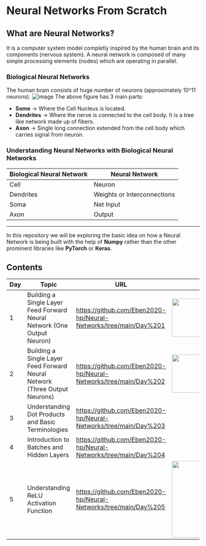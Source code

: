 # Neural Networks From Scratch


## What are Neural Networks?
It is a computer system model completly inspired by the human brain and its components (nervous system). A neural network is composed of many simple processing elements (nodes) which are operating in parallel.

### Biological Neural Networks
The human brain consists of huge number of neurons (approximately 10^11 neurons). 
![image](https://user-images.githubusercontent.com/66016994/130130200-e1494be7-7a68-48e1-8a6d-3be5a360f1eb.png)
The above figure has 3 main parts:
- **Some** -> Where the Cell Nucleus is located.
- **Dendrites** -> Where the nerve is connected to the cell body. It is a tree like network made up of fibers.
- **Axon** -> Single long connection extended from the cell body which carries signal from neuron.

### Understanding Neural Networks with Biological Neural Networks 

| Biological Neural Network | Neural Network |
| --- | --- |
| Cell | Neuron |
| Dendrites | Weights or Interconnections |
| Soma | Net Input |
| Axon | Output |

---

In this repository we will be exploring the basic idea on how a Neural Network is being built with the help of **Numpy** rather than the other prominent libraries like **PyTorch** or **Keras**.

## Contents

| Day | Topic | URL | Concept |
| --- | --- | --- | --- |
| 1 | Building a Single Layer Feed Forward Neural Network (One Output Neuron) | https://github.com/Eben2020-hp/Neural-Networks/tree/main/Day%201 | <img src="https://user-images.githubusercontent.com/66016994/130211321-ae1cd29b-bb67-4f95-b1a0-d4f0589d6d5a.jpg" width="300" height="100" /> | 
| 2 | Building a Single Layer Feed Forward Neural Network (Three Output Neurons) | https://github.com/Eben2020-hp/Neural-Networks/tree/main/Day%202 | <img src="https://user-images.githubusercontent.com/66016994/130211643-c5304188-4a4c-4b23-9db4-733c888a035d.png" width="300" height="100" /> | 
| 3 | Understanding Dot Products and Basic Terminologies | https://github.com/Eben2020-hp/Neural-Networks/tree/main/Day%203 |  | 
| 4 | Introduction to Batches and Hidden Layers | https://github.com/Eben2020-hp/Neural-Networks/tree/main/Day%204 |  | 
| 5 | Understanding ReLU Activation Function | https://github.com/Eben2020-hp/Neural-Networks/tree/main/Day%205 |  <img src="https://miro.medium.com/max/1838/1*LiBZo_FcnKWqoU7M3GRKbA.png" width="500" height="200" /> |
